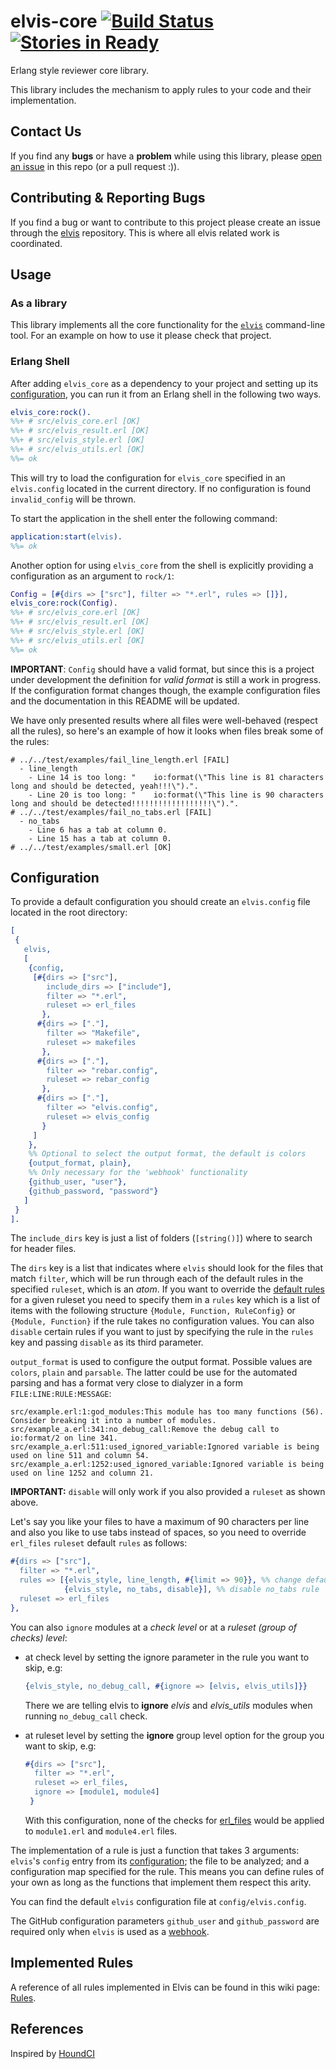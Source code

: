 # elvis-core [![Build Status](https://travis-ci.org/inaka/elvis_core.svg?branch=master)](https://travis-ci.org/inaka/elvis_core) [![Stories in Ready](https://badge.waffle.io/inaka/elvis.png?label=ready&title=Ready)](https://waffle.io/inaka/elvis)

Erlang style reviewer core library.

This library includes the mechanism to apply rules to your code and their
implementation.

## Contact Us
If you find any **bugs** or have a **problem** while using this library, please
[open an issue](https://github.com/inaka/elvis/issues/new) in this repo
(or a pull request :)).

## Contributing & Reporting Bugs

If you find a bug or want to contribute to this project please create an issue through
the [elvis](https://github.com/inaka/elvis) repository. This is where all elvis related
work is coordinated.

## Usage

### As a library

This library implements all the core functionality for the
[`elvis`](https://github.com/inaka/elvis) command-line tool. For an example on
how to use it please check that project.

### Erlang Shell

After adding `elvis_core` as a dependency to your project and setting up its
[configuration](#configuration), you can run it from an Erlang shell in the
following two ways.

```erlang
elvis_core:rock().
%%+ # src/elvis_core.erl [OK]
%%+ # src/elvis_result.erl [OK]
%%+ # src/elvis_style.erl [OK]
%%+ # src/elvis_utils.erl [OK]
%%= ok
```

This will try to load the configuration for `elvis_core` specified in an
`elvis.config` located in the current directory. If no configuration is
found `invalid_config` will be thrown.

To start the application in the shell enter the following command:

```erlang
application:start(elvis).
%%= ok
```

Another option for using `elvis_core` from the shell is explicitly providing a
configuration as an argument to `rock/1`:

```erlang
Config = [#{dirs => ["src"], filter => "*.erl", rules => []}],
elvis_core:rock(Config).
%%+ # src/elvis_core.erl [OK]
%%+ # src/elvis_result.erl [OK]
%%+ # src/elvis_style.erl [OK]
%%+ # src/elvis_utils.erl [OK]
%%= ok
```

**IMPORTANT**: `Config` should have a valid format, but since this is a project
under development the definition for *valid format* is still a work in progress.
If the configuration format changes though, the example configuration files and
the documentation in this README will be updated.

We have only presented results where all files were well-behaved (respect all
the rules), so here's an example of how it looks when files break some of the
rules:

```
# ../../test/examples/fail_line_length.erl [FAIL]
  - line_length
    - Line 14 is too long: "    io:format(\"This line is 81 characters long and should be detected, yeah!!!\").".
    - Line 20 is too long: "    io:format(\"This line is 90 characters long and should be detected!!!!!!!!!!!!!!!!!!\").".
# ../../test/examples/fail_no_tabs.erl [FAIL]
  - no_tabs
    - Line 6 has a tab at column 0.
    - Line 15 has a tab at column 0.
# ../../test/examples/small.erl [OK]
```

## Configuration

To provide a default configuration you should create an `elvis.config` file located
in the root directory:

```erlang
[
 {
   elvis,
   [
    {config,
     [#{dirs => ["src"],
        include_dirs => ["include"],
        filter => "*.erl",
        ruleset => erl_files
       },
      #{dirs => ["."],
        filter => "Makefile",
        ruleset => makefiles
       },
      #{dirs => ["."],
        filter => "rebar.config",
        ruleset => rebar_config
       },
      #{dirs => ["."],
        filter => "elvis.config",
        ruleset => elvis_config
       }
     ]
    },
    %% Optional to select the output format, the default is colors
    {output_format, plain},
    %% Only necessary for the 'webhook' functionality
    {github_user, "user"},
    {github_password, "password"}
   ]
 }
].
```

The `include_dirs` key is just a list of folders (`[string()]`) where to search for
header files.

The `dirs` key is a list that indicates where `elvis` should look for the
files that match `filter`, which will be run through each of the default rules
in the specified `ruleset`, which is an *atom*. If you want to override the
[default rules](https://github.com/inaka/elvis_core/blob/master/src/elvis_rulesets.erl)
for a given ruleset you need to specify them in a `rules` key which is a
list of items with the following structure `{Module, Function, RuleConfig}` or
`{Module, Function}` if the rule takes no configuration values. You can also
`disable` certain rules if you want to just by specifying the rule in the `rules`
key and passing `disable` as its third parameter.

`output_format` is used to configure the output format. Possible values are `colors`,
`plain` and `parsable`. The latter could be use for the automated parsing and has a
format very close to dialyzer in a form `FILE:LINE:RULE:MESSAGE`:

```
src/example.erl:1:god_modules:This module has too many functions (56). Consider breaking it into a number of modules.
src/example_a.erl:341:no_debug_call:Remove the debug call to io:format/2 on line 341.
src/example_a.erl:511:used_ignored_variable:Ignored variable is being used on line 511 and column 54.
src/example_a.erl:1252:used_ignored_variable:Ignored variable is being used on line 1252 and column 21.
```

**IMPORTANT:** `disable` will only work if you also provided a `ruleset` as shown above.

Let's say you like your files to have a maximum of 90 characters per line and
also you like to use tabs instead of spaces, so you need to override `erl_files`
`ruleset` default `rules` as follows:

```erlang
#{dirs => ["src"],
  filter => "*.erl",
  rules => [{elvis_style, line_length, #{limit => 90}}, %% change default line_length limit from 100 to 90
            {elvis_style, no_tabs, disable}], %% disable no_tabs rule
  ruleset => erl_files
},
```

You can also `ignore` modules at a _check level_ or at a _ruleset (group of checks) level_:
- at check level by setting the ignore parameter in the rule you want to skip, e.g:
  ```erlang
  {elvis_style, no_debug_call, #{ignore => [elvis, elvis_utils]}}
  ```
  There we are telling elvis to **ignore** _elvis_ and _elvis_utils_ modules when running `no_debug_call` check.

- at ruleset level by setting the **ignore** group level option for the group you want to skip, e.g:
  ```erlang
  #{dirs => ["src"],
    filter => "*.erl",
    ruleset => erl_files,
    ignore => [module1, module4]
   }
  ```
  With this configuration, none of the checks for [erl_files](https://github.com/inaka/elvis_core/blob/master/src/elvis_rulesets.erl#L6-L34) would be applied to `module1.erl` and `module4.erl` files.

The implementation of a rule is just a function that takes 3 arguments: `elvis`'s
`config` entry from its [configuration](#configuration); the file to be
analyzed; and a configuration map specified for the rule. This means you can
define rules of your own as long as the functions that implement them respect
this arity.

You can find the default `elvis` configuration file at `config/elvis.config`.

The GitHub configuration parameters `github_user` and `github_password` are
required only when `elvis` is used as a [webhook](#webhook).

## Implemented Rules

A reference of all rules implemented in Elvis can be found in this wiki page:
[Rules](https://github.com/inaka/elvis/wiki/Rules).

## References

Inspired by [HoundCI][houndci]

  [houndci]: https://houndci.com/
  [config]: http://www.erlang.org/doc/man/config.html

